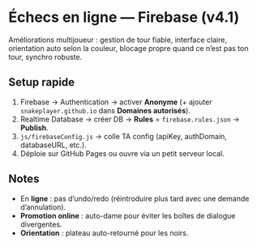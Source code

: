 # Échecs en ligne — Firebase (v4.1)

Améliorations multijoueur : gestion de tour fiable, interface claire, orientation auto selon la couleur, blocage propre quand ce n’est pas ton tour, synchro robuste.

## Setup rapide
1. Firebase → Authentication → activer **Anonyme** (+ ajouter `snakeplayer.github.io` dans **Domaines autorisés**).
2. Realtime Database → créer DB → **Rules** = `firebase.rules.json` → **Publish**.
3. `js/firebaseConfig.js` → colle TA config (apiKey, authDomain, databaseURL, etc.).
4. Déploie sur GitHub Pages ou ouvre via un petit serveur local.

## Notes
- En **ligne** : pas d’undo/redo (réintroduire plus tard avec une demande d’annulation).
- **Promotion online** : auto-dame pour éviter les boîtes de dialogue divergentes.
- **Orientation** : plateau auto-retourné pour les noirs.

